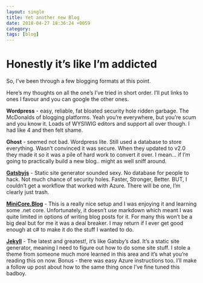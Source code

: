 ```yaml
---
layout: single
title: Yet another new Blog
date: 2018-04-27 18:36:24 +0059
category: 
tags: [blog]
---
```


# Honestly it’s like I’m addicted

So, I’ve been through a few blogging formats at this point. 

Here’s my thoughts on all the one’s I’ve tried in short order. 
I’ll put links to ones I favour and you can google the other ones. 

**Wordpress** - easy, reliable, fat bloated security hole ridden garbage.  The McDonalds of blogging platforms.  Yeah you’re everywhere, but you’re scum and you know it.  Loads of WYSIWIG editors and support all over though.  I had like 4 and then felt shame. 

**Ghost** - seemed not bad.  Wordpress lite.  Still used a database to store everything. Wasn’t convinced it was secure. When they updated to v2.0 they made it so it was a pile of hard work to convert it over.  I mean... if I’m going to practically build a new blog.. might as well sniff around.

**[Gatsbyjs](https://gatsbyjs.org/)** - Static site generator sounded sexy. No database for people to hack. Not much chance of security holes. Faster, Stronger, Better.  BUT, I couldn’t get a workflow that worked with Azure. There will be one, I’m clearly just trash.  

**[MiniCore.Blog](https://github.com/madskristensen/Miniblog.Core)** - This is a really nice setup and I was enjoying it and learning some .net core. Unfortunately,  it doesn’t use markdown which meant I was quite limited in options of writing blog posts for it.  For many this won’t be a big deal but for me it was a deal breaker. I may return if I ever get good enough at c# to make it do the stuff I wanted to do.   

**[Jekyll](https://github.com/madskristensen/Miniblog.Core)** - The latest and greatest!, it’s like Gatsby’s dad. It’s a static site generator, meaning I need to figure out how to do some site stuff. I stole a theme from someone much more learned in this area and it’s what you’re reading this on now.  Bonus - there was easy Azure instructions too.  I’ll make a follow up post about how to the same thing once I’ve fine tuned this badboy. 

